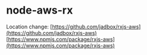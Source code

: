 # node-aws-rx

Location change:
[https://github.com/jadbox/rxjs-aws](https://github.com/jadbox/rxjs-aws)
[https://www.npmjs.com/package/rxjs-aws](https://www.npmjs.com/package/rxjs-aws)
